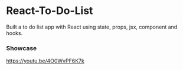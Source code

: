 # React-To-Do-List
Built a to do list app with React using state, props, jsx, component and hooks.

### Showcase
https://youtu.be/4O0WvPF6K7k
